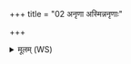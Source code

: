 +++
title = "02 अनृणा अस्मिन्ननृणाः"

+++
<details><summary>मूलम् (WS)</summary>

अनृणा अस्मिन्ननृणाः परस्मिन्तृतीये लोके अनृणाः स्याम ।  
ये देवयाना उत पितृयाणां सर्वान् पथो अनृणाः आा क्षियेम ॥ २ ॥
</details>